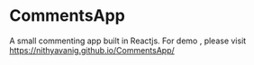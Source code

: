 # CommentsApp
A small commenting app built in Reactjs.
For demo , please visit https://nithyavanig.github.io/CommentsApp/
